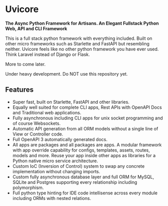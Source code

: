 # Uvicore

**The Async Python Framework for Artisans. An Elegant Fullstack Python Web, API and CLI Framework**


This is a full stack python framework with everything included.  Built on other micro frameworks such as Starlette and FastAPI but resembling neither.  Uvicore feels like no other python framework you have ever used.  Think Laravel instead of Django or Flask.

More to come later.

Under heavy development.  Do NOT use this repository yet.


## Features

* Super fast, built on Starlette, FastAPI and other libraries.
* Equally well suited for complete CLI apps, Rest APIs with OpenAPI Docs and Traditional web applications.
* Fully asynchronous including CLI apps for unix socket programming and of course Websockets.
* Automatic API generation from all ORM models without a single line of View or Controller code.
* Full OpenAPI 3 automatically generated docs.
* All apps are packages and all packages are apps.  A modular framework with app override capability for configs, templates, assets, routes, models and more.  Reuse your app inside other apps as libraries for a Python native micro service architecture.
* Custom IoC (Inversion of Control) system to swap any concrete implementation without changing imports.
* Custom fully asynchronous database layer and full ORM for MySQL, SQLite and Postgres supporting every relationship including polymorphism.
* Full python type hinting for IDE code intellisense across every module including ORMs with nested relations.

